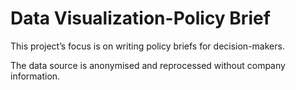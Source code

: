 # Data Visualization-Policy Brief

This project’s focus is on writing policy briefs for decision-makers. 

The data source is anonymised and reprocessed without company information.
